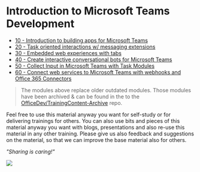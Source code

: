 # Introduction to Microsoft Teams Development

- [10 - Introduction to building apps for Microsoft Teams](10%20Introduction%20to%20building%20apps%20for%20Microsoft%20Teams)
- [20 - Task oriented interactions w/ messaging extensions](./20%20Messaging%20Extensions)
- [30 - Embedded web experiences with tabs](./30%20Create%20Embedded%20Web%20Experiences%20with%20Tabs%20for%20Microsoft%20Teams)
- [40 - Create interactive conversational bots for Microsoft Teams](/40%20Conversational%20Bots)
- [50 - Collect Input in Microsoft Teams with Task Modules](./50%20Task%20Modules)
- [60 - Connect web services to Microsoft Teams with webhooks and Office 365 Connectors](./60%20Webhooks%20O365%20Connectors)

> The modules above replace older outdated modules. Those modules have been archived & can be found in the to the [OfficeDev/TrainingContent-Archive](https://github.com/OfficeDev/TrainingContent-Archive) repo.

Feel free to use this material anyway you want for self-study or for delivering trainings for others. You can also use bits and pieces of this material anyway you want with blogs, presentations and also re-use this material in any other training. Please give us also feedback and suggestions on the material, so that we can improve the base material also for others.

*"Sharing is caring!"*

<img src="https://telemetry.sharepointpnp.com/TrainingContent/Teams/readme.md" />